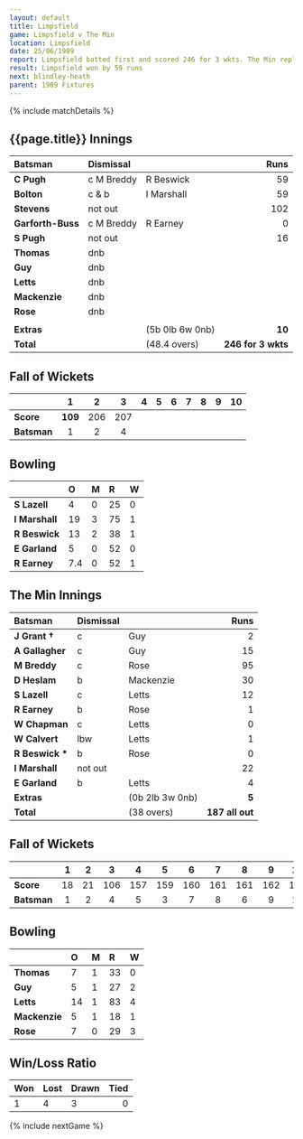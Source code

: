 ```yaml
---
layout: default
title: Limpsfield
game: Limpsfield v The Min
location: Limpsfield
date: 25/06/1989
report: Limpsfield batted first and scored 246 for 3 wkts. The Min replied with 187 all out
result: Limpsfield won by 59 runs
next: blindley-heath
parent: 1989 Fixtures
---
```


{% include matchDetails %}

## {{page.title}} Innings

| Batsman | Dismissal |  | Runs |
|:---|:---|---|---:|
| **C Pugh** | c M Breddy | R Beswick | 59 | 
| **Bolton** | c & b | I Marshall | 59 | 
| **Stevens** | not out |  | 102 | 
| **Garforth-Buss** | c M Breddy | R Earney | 0 | 
| **S Pugh** | not out |  | 16 | 
| **Thomas** | dnb |  |  |
| **Guy** | dnb |  |  | 
| **Letts** | dnb |  |  |
| **Mackenzie** | dnb |  |  | 
| **Rose** | dnb |  |  | 
|  |  |  |  |
| **Extras** | | (5b 0lb 6w 0nb) | **10** | 
| **Total** | | (48.4 overs) | **246 for 3 wkts** | 

## Fall of Wickets

| | 1 | 2 | 3 | 4 | 5 | 6 | 7 | 8 | 9 | 10 |
|---|:---:|:---:|:---:|:---:|:---:|:---:|:---:|:---:|:---:|:---:|
| **Score** | **109** | 206 | 207 |  |  |  |  |  |  |  |
| **Batsman** | 1 | 2 | 4 |  |  |  |  |  |  |  |

## Bowling

| | O | M | R | W |
|---|:---|:---|:---|:---|
| **S Lazell** | 4 | 0 | 25 | 0 | 
| **I Marshall** | 19 | 3 | 75 | 1 | 
| **R Beswick** | 13 | 2 | 38 | 1 | 
| **E Garland** | 5 | 0 | 52 | 0 | 
| **R Earney** | 7.4 | 0 | 52 | 1 |

## The Min Innings

| Batsman | Dismissal |  | Runs |
|:---|:---|---|---:|
| **J Grant &#8224;** | c | Guy | 2 | 
| **A Gallagher** | c | Guy | 15 | 
| **M Breddy** | c | Rose | 95 | 
| **D Heslam** | b | Mackenzie | 30 | 
| **S Lazell** | c  | Letts | 12 | 
| **R Earney** | b | Rose | 1 | 
| **W Chapman** | c | Letts | 0 | 
| **W Calvert** | lbw | Letts | 1 | 
| **R Beswick &#42;** | b | Rose | 0 | 
| **I Marshall** | not out |  | 22 | 
| **E Garland** | b | Letts | 4 | 
| **Extras** | | (0b 2lb 3w 0nb) | **5** | 
| **Total** | | (38 overs) | **187 all out** | 

## Fall of Wickets

| | 1 | 2 | 3 | 4 | 5 | 6 | 7 | 8 | 9 | 10 |
|---|:---:|:---:|:---:|:---:|:---:|:---:|:---:|:---:|:---:|:---:|
| **Score** | 18 | 21 | 106 | 157 | 159 | 160 | 161 | 161 | 162 | 187 | 
| **Batsman** | 1 | 2 | 4 | 5 | 3 | 7 | 8 | 6 | 9 | 11 | 

## Bowling

| | O | M | R | W |
|---|:---|:---|:---|:---|
| **Thomas** | 7 | 1 | 33 | 0 | 
| **Guy** | 5 | 1 | 27 | 2 | 
| **Letts** | 14 | 1 | 83 | 4 | 
| **Mackenzie** | 5 | 1 | 18 | 1 | 
| **Rose** | 7 | 0 | 29 | 3 | 

## Win/Loss Ratio

| Won | Lost | Drawn | Tied |
|:---|:---|:---|---:|
| 1 | 4 | 3 | 0 |

{% include nextGame %}